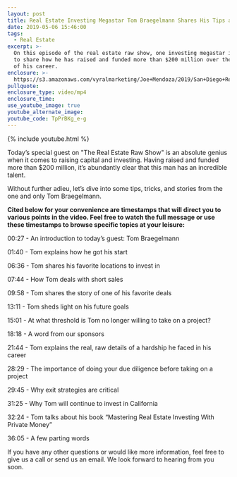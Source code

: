 ```yaml
---
layout: post
title: Real Estate Investing Megastar Tom Braegelmann Shares His Tips and Tricks
date: 2019-05-06 15:46:00
tags:
  - Real Estate
excerpt: >-
  On this episode of the real estate raw show, one investing megastar is going
  to share how he has raised and funded more than $200 million over the course
  of his career.
enclosure: >-
  https://s3.amazonaws.com/vyralmarketing/Joe+Mendoza/2019/San+Diego+Real+Estate-+Tom+Braegelmann.mp4
pullquote:
enclosure_type: video/mp4
enclosure_time:
use_youtube_image: true
youtube_alternate_image:
youtube_code: TpPrBKg_e-g
---
```


{% include youtube.html %}

Today’s special guest on "The Real Estate Raw Show" is an absolute genius when it comes to raising capital and investing. Having raised and funded more than $200 million, it’s abundantly clear that this man has an incredible talent.&nbsp;

Without further adieu, let’s dive into some tips, tricks, and stories from the one and only Tom Braegelmann.&nbsp;

**Cited below for your convenience are timestamps that will direct you to various points in the video. Feel free to watch the full message or use these timestamps to browse specific topics at your leisure:&nbsp;**

00:27 - An introduction to today’s guest: Tom Braegelmann

01:40 - Tom explains how he got his start

06:36 - Tom shares his favorite locations to invest in&nbsp;

07:44 - How Tom deals with short sales&nbsp;

09:58 - Tom shares the story of one of his favorite deals&nbsp;

13:11 - Tom sheds light on his future goals

15:01 - At what threshold is Tom no longer willing to take on a project?

18:18 - A word from our sponsors

21:44 - Tom explains the real, raw details of a hardship he faced in his career

28:29 - The importance of doing your due diligence before taking on a project

29:45 - Why exit strategies are critical

31:25 - Why Tom will continue to invest in California

32:24 - Tom talks about his book “Mastering Real Estate Investing With Private Money”

36:05 - A few parting words

If you have any other questions or would like more information, feel free to give us a call or send us an email. We look forward to hearing from you soon.<br>&nbsp;

&nbsp;